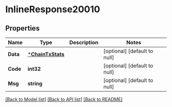 # InlineResponse20010

## Properties
Name | Type | Description | Notes
------------ | ------------- | ------------- | -------------
**Data** | [***ChainTxStats**](ChainTxStats.md) |  | [optional] [default to null]
**Code** | **int32** |  | [optional] [default to null]
**Msg** | **string** |  | [optional] [default to null]

[[Back to Model list]](../README.md#documentation-for-models) [[Back to API list]](../README.md#documentation-for-api-endpoints) [[Back to README]](../README.md)

